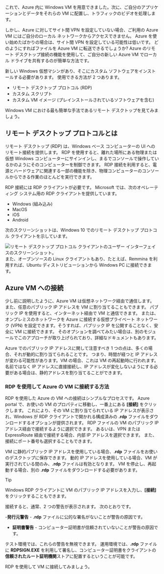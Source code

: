 これで、Azure 内に Windows VM を用意できました。次に、ご自分のアプリケーションとデータをそれらの VM に配置し、トラフィックのビデオを処理します。 

しかし、Azure に対してサイト間 VPN を設定していない場合、ご利用の Azure VM にはご自分のローカル ネットワークからアクセスできません。 Azure を使い始めたばかりの場合は、サイト間 VPN を設定している可能性は低いです。 どのようにすればファイルを Azure VM に転送できるでしょうか?  Azure のリモート デスクトップ接続の機能を使用して、ご自分の新しい Azure VM でローカル ドライブを共有するのが簡単な方法です。

新しい Windows 仮想マシンがあり、そこにカスタム ソフトウェアをインストールする必要があります。 使用できる方法が 2 つあります。

- リモート デスクトップ プロトコル (RDP)
- カスタム スクリプト
- カスタム VM イメージ (プレインストールされているソフトウェアを含む)

Windows VM における最も簡単な手法であるリモート デスクトップを見てみましょう。

## <a name="what-is-the-remote-desktop-protocol"></a>リモート デスクトップ プロトコルとは

リモート デスクトップ (RDP) は、Windows ベース コンピューターの UI へのリモート接続を提供します。 RDP を使用すると、離れた場所にある物理または仮想 Windows コンピューターにサインインし、まるでコンソールで操作しているかのようにそのコンピューターを制御できます。 RDP 接続を利用すると、電源とハードウェアに関連する一部の機能を除き、物理コンピューターのコンソールからできる作業のほとんどを実行できます。

RDP 接続には RDP クライアントが必要です。 Microsoft では、次のオペレーティング システム用の RDP クライアントを提供しています。

- Windows (組み込み)
- MacOS
- iOS
- Android

次のスクリーンショットは、Windows 10 でのリモート デスクトップ プロトコル クライアントを示しています。

![リモート デスクトップ プロトコル クライアントのユーザー インターフェイスのスクリーンショット。](../media/4-rdp-client.png)
また、オープンソースの Linux クライアントもあり、たとえば、Remmina を利用すれば、Ubuntu ディストリビューションから Windows PC に接続できます。

## <a name="connecting-to-an-azure-vm"></a>Azure VM への接続

少し前に説明したように、Azure VM は仮想ネットワーク経由で通信します。 また、任意のパブリック IP アドレスを VM に割り当てることもできます。 パブリック IP を使用すると、インターネット経由で VM と通信できます。 または、オンプレミスのネットワークを Azure に接続する仮想プライベート ネットワーク (VPN) を設定できます。そうすれば、パブリック IP を公開することなく、安全に VM に接続できます。 そのオプションを調べてみたい場合は、別のモジュールでこのアプローチが取り上げられており、詳細なドキュメントもあります。

Azure でのパブリック IP アドレスに関して注意すべき 1 つの点は、多くの場合、それが動的に割り当てられることです。 つまり、時間が経つと IP アドレスが変わる可能性があります。VM の場合、これは VM の再起動時に行われます。 名前ではなく IP アドレスに直接接続し、IP アドレスが変化しないようにする必要がある場合は、静的アドレスを割り当てることができます。

### <a name="how-do-you-connect-to-a-vm-in-azure-using-rdp"></a>RDP を使用して Azure の VM に接続する方法

RDP を使用した Azure の VM への接続はシンプルなプロセスです。 Azure portal で、お使いの VM のプロパティに移動し、一番上にある **[接続]** をクリックします。 これにより、その VM に割り当てられている IP アドレスが表示され、Windows が RDP クライアントで開かれる構成済みの **.rdp** ファイルをダウンロードするオプションが提供されます。 RDP ファイルの VM のパブリック IP アドレス経由で接続するように選択できます。 あるいは、VPN または ExpressRoute 経由で接続する場合、内部 IP アドレスを選択できます。 また、接続にポート番号も選択することもできます。

VM に静的パブリック IP アドレスを使用している場合、**.rdp** ファイルをお使いのデスクトップに保存できます。 動的 IP アドレスを使用している場合、VM が実行されている間のみ、**.rdp** ファイルは有効となります。 VM を停止し、再起動する場合、別の **.rdp** ファイルをダウンロードする必要があります。

> [!TIP]
> Windows RDP クライアントに VM のパブリック IP アドレスを入力し、**[接続]** をクリックすることもできます。

接続すると、通常、2 つの警告が表示されます。 次のとおりです。

-**発行元警告** - **.rdp** ファイルに公的な署名がないことが警告の原因です。
- **証明書警告** - コンピューター証明書が信頼されていないことが警告の原因です。

テスト環境では、これらの警告を無視できます。 運用環境では、**.rdp** ファイルに **RDPSIGN.EXE** を利用して署名し、コンピューター証明書をクライアントの**信頼されたルート証明機関**ストアに配置するということが可能です。

RDP を使用して VM に接続してみましょう。